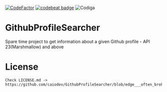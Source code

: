 [![CodeFactor](https://www.codefactor.io/repository/github/caiodev/githubprofilesearcher/badge)](https://www.codefactor.io/repository/github/caiodev/githubprofilesearcher)  [![codebeat badge](https://codebeat.co/badges/01a58976-c99f-4a96-9a62-a9a005af21b5)](https://codebeat.co/projects/github-com-caiodev-githubprofilesearcher-master) ![Codiga](https://api.codiga.io/project/5608/score/svg)

# GithubProfileSearcher

Spare time project to get information about a given Github profile - API 23(Marshmallow) and above

License
=======

    Check LICENSE.md -> https://github.com/caiodev/GithubProfileSearcher/blob/edge___often_broken___/LICENSE.md